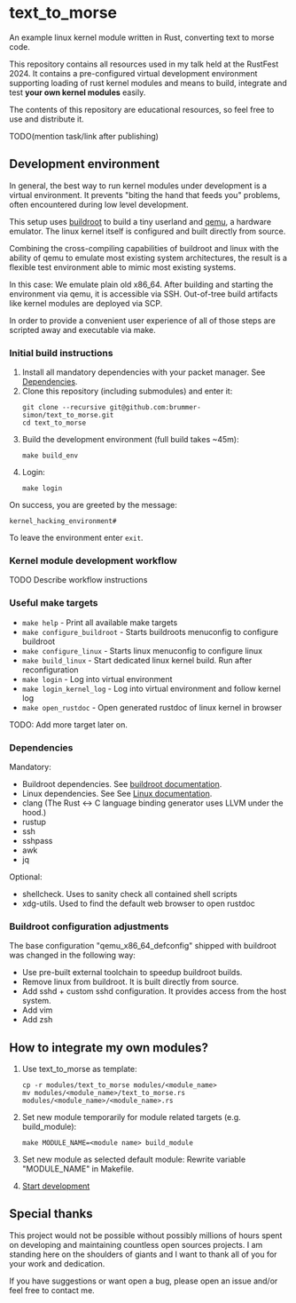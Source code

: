 # text_to_morse

An example linux kernel module written in Rust, converting text to morse code.

This repository contains all resources used in my talk held at the RustFest 2024.
It contains a pre-configured virtual development environment supporting loading of rust kernel modules and
means to build, integrate and test __your own kernel modules__ easily.

The contents of this repository are educational resources, so feel free to use and distribute it.

TODO(mention task/link after publishing)

## Development environment

In general, the best way to run kernel modules under development is a virtual environment. It
prevents "biting the hand that feeds you" problems, often encountered during low level development.

This setup uses [buildroot](http://www.buildroot.org) to build a tiny userland and [qemu](http://www.qemu.org), a hardware emulator.
The linux kernel itself is configured and built directly from source.

Combining the cross-compiling capabilities of buildroot and linux with the ability of qemu to emulate
most existing system architectures, the result is a flexible test environment able to mimic most existing systems.

In this case: We emulate plain old x86_64. After building and starting the environment via qemu, it is accessible via SSH.
Out-of-tree build artifacts like kernel modules are deployed via SCP.

In order to provide a convenient user experience of all of those steps are scripted away and executable via make.

### Initial build instructions

1) Install all mandatory dependencies with your packet manager. See [Dependencies](#Dependencies).
2) Clone this repository (including submodules) and enter it:
   ```
   git clone --recursive git@github.com:brummer-simon/text_to_morse.git
   cd text_to_morse
   ```
3) Build the development environment (full build takes ~45m):
   ```
   make build_env
   ```
4) Login:
   ```
   make login
   ```

On success, you are greeted by the message:
```
kernel_hacking_environment#
```
To leave the environment enter `exit`.

### Kernel module development workflow

TODO Describe workflow instructions

### Useful make targets

- `make help`                - Print all available make targets
- `make configure_buildroot` - Starts buildroots menuconfig to configure buildroot
- `make configure_linux`     - Starts linux menuconfig to configure linux
- `make build_linux`         - Start dedicated linux kernel build. Run after reconfiguration
- `make login`               - Log into virtual environment
- `make login_kernel_log`    - Log into virtual environment and follow kernel log
- `make open_rustdoc`        - Open generated rustdoc of linux kernel in browser

TODO: Add more target later on.

### Dependencies

Mandatory:
- Buildroot dependencies. See [buildroot documentation](https://buildroot.org/downloads/manual/manual.html#requirement-mandatory).
- Linux dependencies. See See [Linux documentation](https://www.kernel.org/doc/html/latest/process/changes.html).
- clang (The Rust <-> C language binding generator uses LLVM under the hood.)
- rustup
- ssh
- sshpass
- awk
- jq

Optional:
- shellcheck. Uses to sanity check all contained shell scripts
- xdg-utils. Used to find the default web browser to open rustdoc

### Buildroot configuration adjustments

The base configuration "qemu_x86_64_defconfig" shipped with buildroot
was changed in the following way:

- Use pre-built external toolchain to speedup buildroot builds.
- Remove linux from buildroot. It is built directly from source.
- Add sshd + custom sshd configuration. It provides access from the host system.
- Add vim
- Add zsh

## How to integrate my own modules?

1) Use text_to_morse as template:
    ```
    cp -r modules/text_to_morse modules/<module_name>
    mv modules/<module_name>/text_to_morse.rs modules/<module_name>/<module_name>.rs
    ```

2) Set new module temporarily for module related targets (e.g. build_module):
    ```
    make MODULE_NAME=<module name> build_module
    ```

3) Set new module as selected default module: Rewrite variable "MODULE_NAME" in Makefile.
4) [Start development](#Kernel-module-development-workflow)


## Special thanks

This project would not be possible without possibly millions of hours
spent on developing and maintaining countless open sources projects.
I am standing here on the shoulders of giants and I want to thank all of you
for your work and dedication.

If you have suggestions or want open a bug, please open an issue and/or feel free to contact me.
